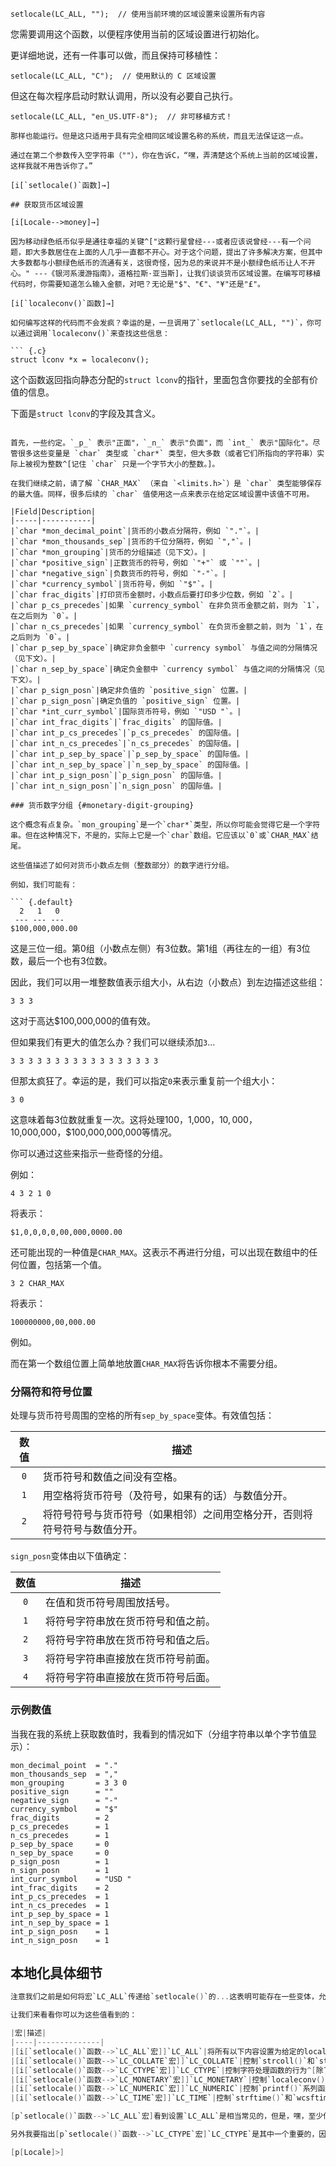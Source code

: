 ``` {.c}
setlocale(LC_ALL, "");  // 使用当前环境的区域设置来设置所有内容
```

您需要调用这个函数，以便程序使用当前的区域设置进行初始化。

更详细地说，还有一件事可以做，而且保持可移植性：

``` {.c}
setlocale(LC_ALL, "C");  // 使用默认的 C 区域设置
```

但这在每次程序启动时默认调用，所以没有必要自己执行。

``` {.c}
setlocale(LC_ALL, "en_US.UTF-8");  // 非可移植方式！

那样也能运行。但是这只适用于具有完全相同区域设置名称的系统，而且无法保证这一点。

通过在第二个参数传入空字符串（""），你在告诉C，“嘿，弄清楚这个系统上当前的区域设置，这样我就不用告诉你了。”

[i[`setlocale()`函数]→]

## 获取货币区域设置

[i[Locale-->money]→]

因为移动绿色纸币似乎是通往幸福的关键^["这颗行星曾经---或者应该说曾经---有一个问题，即大多数居住在上面的人几乎一直都不开心。对于这个问题，提出了许多解决方案，但其中大多数都与小额绿色纸币的流通有关，这很奇怪，因为总的来说并不是小额绿色纸币让人不开心。" ---《银河系漫游指南》，道格拉斯·亚当斯]，让我们谈谈货币区域设置。在编写可移植代码时，你需要知道怎么输入金额，对吧？无论是"$"、"€"、"¥"还是"£"。

[i[`localeconv()`函数]→]

如何编写这样的代码而不会发疯？幸运的是，一旦调用了`setlocale(LC_ALL, "")`，你可以通过调用`localeconv()`来查找这些信息：

``` {.c}
struct lconv *x = localeconv();
```

这个函数返回指向静态分配的`struct lconv`的指针，里面包含你要找的全部有价值的信息。

下面是`struct lconv`的字段及其含义。
```

首先，一些约定。`_p_` 表示"正面"，`_n_` 表示"负面"，而 `int_` 表示"国际化"。尽管很多这些变量是 `char` 类型或 `char*` 类型，但大多数（或者它们所指向的字符串）实际上被视为整数^[记住 `char` 只是一个字节大小的整数。]。

在我们继续之前，请了解 `CHAR_MAX` （来自 `<limits.h>`）是 `char` 类型能够保存的最大值。同样，很多后续的 `char` 值使用这一点来表示在给定区域设置中该值不可用。

|Field|Description|
|-----|-----------|
|`char *mon_decimal_point`|货币的小数点分隔符，例如 `"."`。|
|`char *mon_thousands_sep`|货币的千位分隔符，例如 `","`。|
|`char *mon_grouping`|货币的分组描述（见下文）。|
|`char *positive_sign`|正数货币的符号，例如 `"+"` 或 `""`。|
|`char *negative_sign`|负数货币的符号，例如 `"-"`。|
|`char *currency_symbol`|货币符号，例如 `"$"`。|
|`char frac_digits`|打印货币金额时，小数点后要打印多少位数，例如 `2`。|
|`char p_cs_precedes`|如果 `currency_symbol` 在非负货币金额之前，则为 `1`，在之后则为 `0`。|
|`char n_cs_precedes`|如果 `currency_symbol` 在负货币金额之前，则为 `1`，在之后则为 `0`。|
|`char p_sep_by_space`|确定非负金额中 `currency symbol` 与值之间的分隔情况（见下文）。|
|`char n_sep_by_space`|确定负金额中 `currency symbol` 与值之间的分隔情况（见下文）。|
|`char p_sign_posn`|确定非负值的 `positive_sign` 位置。|
|`char p_sign_posn`|确定负值的 `positive_sign` 位置。|
|`char *int_curr_symbol`|国际货币符号，例如 `"USD "`。|
|`char int_frac_digits`|`frac_digits` 的国际值。|
|`char int_p_cs_precedes`|`p_cs_precedes` 的国际值。|
|`char int_n_cs_precedes`|`n_cs_precedes` 的国际值。|
|`char int_p_sep_by_space`|`p_sep_by_space` 的国际值。|
|`char int_n_sep_by_space`|`n_sep_by_space` 的国际值。|
|`char int_p_sign_posn`|`p_sign_posn` 的国际值。|
|`char int_n_sign_posn`|`n_sign_posn` 的国际值。|

### 货币数字分组 {#monetary-digit-grouping}

这个概念有点复杂。`mon_grouping`是一个`char*`类型，所以你可能会觉得它是一个字符串。但在这种情况下，不是的，实际上它是一个`char`数组。它应该以`0`或`CHAR_MAX`结尾。

这些值描述了如何对货币小数点左侧（整数部分）的数字进行分组。

例如，我们可能有：

``` {.default}
  2   1   0
 --- --- ---
$100,000,000.00
```

这是三位一组。第0组（小数点左侧）有3位数。第1组（再往左的一组）有3位数，最后一个也有3位数。

因此，我们可以用一堆整数值表示组大小，从右边（小数点）到左边描述这些组：

``` {.default}
3 3 3
```

这对于高达$100,000,000的值有效。

但如果我们有更大的值怎么办？我们可以继续添加`3`...

``` {.default}
3 3 3 3 3 3 3 3 3 3 3 3 3 3 3 3 3
```

但那太疯狂了。幸运的是，我们可以指定`0`来表示重复前一个组大小：

``` {.default}
3 0
```

这意味着每3位数就重复一次。这将处理$100，$1,000，$10,000，$10,000,000，$100,000,000,000等情况。

你可以通过这些来指示一些奇怪的分组。

例如：

``` {.default}
4 3 2 1 0
```

将表示：

``` {.default}
$1,0,0,0,0,00,000,0000.00
```

还可能出现的一种值是`CHAR_MAX`。这表示不再进行分组，可以出现在数组中的任何位置，包括第一个值。

``` {.default}
3 2 CHAR_MAX
```

将表示：

``` {.default}
100000000,00,000.00
```

例如。

而在第一个数组位置上简单地放置`CHAR_MAX`将告诉你根本不需要分组。

### 分隔符和符号位置

处理与货币符号周围的空格的所有`sep_by_space`变体。有效值包括：

|数值|描述|
|:--:|------------|
|`0`|货币符号和数值之间没有空格。|
|`1`|用空格将货币符号（及符号，如果有的话）与数值分开。|
|`2`|将符号符号与货币符号（如果相邻）之间用空格分开，否则将符号符号与数值分开。|

`sign_posn`变体由以下值确定：

|数值|描述|
|:--:|------------|
|`0`|在值和货币符号周围放括号。|
|`1`|将符号字符串放在货币符号和值之前。|
|`2`|将符号字符串放在货币符号和值之后。|
|`3`|将符号字符串直接放在货币符号前面。|
|`4`|将符号字符串直接放在货币符号后面。|

### 示例数值

当我在我的系统上获取数值时，我看到的情况如下（分组字符串以单个字节值显示）：

``` {.c}
mon_decimal_point  = "."
mon_thousands_sep  = ","
mon_grouping       = 3 3 0
positive_sign      = ""
negative_sign      = "-"
currency_symbol    = "$"
frac_digits        = 2
p_cs_precedes      = 1
n_cs_precedes      = 1
p_sep_by_space     = 0
n_sep_by_space     = 0
p_sign_posn        = 1
n_sign_posn        = 1
int_curr_symbol    = "USD "
int_frac_digits    = 2
int_p_cs_precedes  = 1
int_n_cs_precedes  = 1
int_p_sep_by_space = 1
int_n_sep_by_space = 1
int_p_sign_posn    = 1
int_n_sign_posn    = 1
```

## 本地化具体细节

```c
注意我们之前是如何将宏`LC_ALL`传递给`setlocale()`的...这表明可能存在一些变体，允许你更精确地设置locale的_部分_。

让我们来看看你可以为这些值看到的：

|宏|描述|
|----|--------------|
|[i[`setlocale()`函数-->`LC_ALL`宏]]`LC_ALL`|将所有以下内容设置为给定的locale。|
|[i[`setlocale()`函数-->`LC_COLLATE`宏]]`LC_COLLATE`|控制`strcoll()`和`strxfrm()`函数的行为。|
|[i[`setlocale()`函数-->`LC_CTYPE`宏]]`LC_CTYPE`|控制字符处理函数的行为^[除了`isdigit()`和`isxdigit()`。]。|
|[i[`setlocale()`函数-->`LC_MONETARY`宏]]`LC_MONETARY`|控制`localeconv()`返回的值。|
|[i[`setlocale()`函数-->`LC_NUMERIC`宏]]`LC_NUMERIC`|控制`printf()`系列函数的小数点。|
|[i[`setlocale()`函数-->`LC_TIME`宏]]`LC_TIME`|控制`strftime()`和`wcsftime()`时间和日期打印函数的时间格式化。|

[p`setlocale()`函数-->`LC_ALL`宏]看到设置`LC_ALL`是相当常见的，但是，嘿，至少你有选择。

另外我要指出[p`setlocale()`函数-->`LC_CTYPE`宏]`LC_CTYPE`是其中一个重要的，因为它涉及到宽字符，这是一个我们稍后会谈到的重要课题。

[p[Locale]>]
```